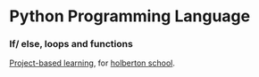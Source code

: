 # Python Programming Language
### If/ else, loops and functions

[Project-based learning](https://en.wikipedia.org/wiki/Project-based_learning), for [holberton school](https://www.holbertonschool.com/tn/en/).
